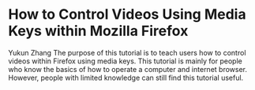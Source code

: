 # How to Control Videos Using Media Keys within Mozilla Firefox
Yukun Zhang
The purpose of this tutorial is to teach users how to control videos within Firefox using media keys.
This tutorial is mainly for people who know the basics of how to operate a computer and internet browser. However, people with limited knowledge can still find this tutorial useful. 

